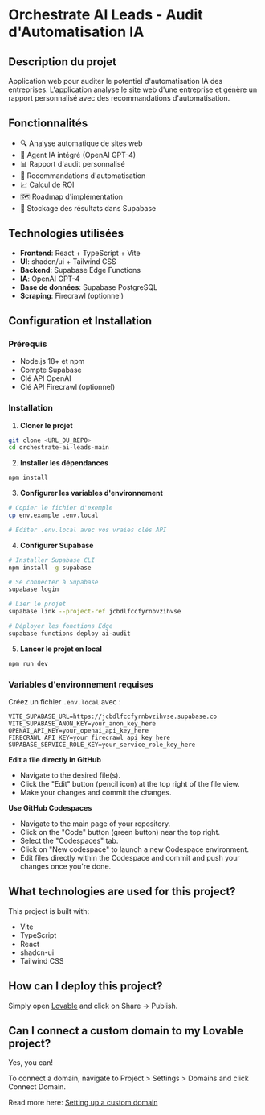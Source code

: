 # Orchestrate AI Leads - Audit d'Automatisation IA

## Description du projet

Application web pour auditer le potentiel d'automatisation IA des entreprises. L'application analyse le site web d'une entreprise et génère un rapport personnalisé avec des recommandations d'automatisation.

## Fonctionnalités

- 🔍 Analyse automatique de sites web
- 🤖 Agent IA intégré (OpenAI GPT-4)
- 📊 Rapport d'audit personnalisé
- 🎯 Recommandations d'automatisation
- 📈 Calcul de ROI
- 🗺️ Roadmap d'implémentation
- 💾 Stockage des résultats dans Supabase

## Technologies utilisées

- **Frontend**: React + TypeScript + Vite
- **UI**: shadcn/ui + Tailwind CSS
- **Backend**: Supabase Edge Functions
- **IA**: OpenAI GPT-4
- **Base de données**: Supabase PostgreSQL
- **Scraping**: Firecrawl (optionnel)

## Configuration et Installation

### Prérequis

- Node.js 18+ et npm
- Compte Supabase
- Clé API OpenAI
- Clé API Firecrawl (optionnel)

### Installation

1. **Cloner le projet**
```bash
git clone <URL_DU_REPO>
cd orchestrate-ai-leads-main
```

2. **Installer les dépendances**
```bash
npm install
```

3. **Configurer les variables d'environnement**
```bash
# Copier le fichier d'exemple
cp env.example .env.local

# Éditer .env.local avec vos vraies clés API
```

4. **Configurer Supabase**
```bash
# Installer Supabase CLI
npm install -g supabase

# Se connecter à Supabase
supabase login

# Lier le projet
supabase link --project-ref jcbdlfccfyrnbvzihvse

# Déployer les fonctions Edge
supabase functions deploy ai-audit
```

5. **Lancer le projet en local**
```bash
npm run dev
```

### Variables d'environnement requises

Créez un fichier `.env.local` avec :

```env
VITE_SUPABASE_URL=https://jcbdlfccfyrnbvzihvse.supabase.co
VITE_SUPABASE_ANON_KEY=your_anon_key_here
OPENAI_API_KEY=your_openai_api_key_here
FIRECRAWL_API_KEY=your_firecrawl_api_key_here
SUPABASE_SERVICE_ROLE_KEY=your_service_role_key_here
```

**Edit a file directly in GitHub**

- Navigate to the desired file(s).
- Click the "Edit" button (pencil icon) at the top right of the file view.
- Make your changes and commit the changes.

**Use GitHub Codespaces**

- Navigate to the main page of your repository.
- Click on the "Code" button (green button) near the top right.
- Select the "Codespaces" tab.
- Click on "New codespace" to launch a new Codespace environment.
- Edit files directly within the Codespace and commit and push your changes once you're done.

## What technologies are used for this project?

This project is built with:

- Vite
- TypeScript
- React
- shadcn-ui
- Tailwind CSS

## How can I deploy this project?

Simply open [Lovable](https://lovable.dev/projects/ddbca543-a06f-4dfc-93b6-b5a3cc2c9d8a) and click on Share -> Publish.

## Can I connect a custom domain to my Lovable project?

Yes, you can!

To connect a domain, navigate to Project > Settings > Domains and click Connect Domain.

Read more here: [Setting up a custom domain](https://docs.lovable.dev/tips-tricks/custom-domain#step-by-step-guide)

